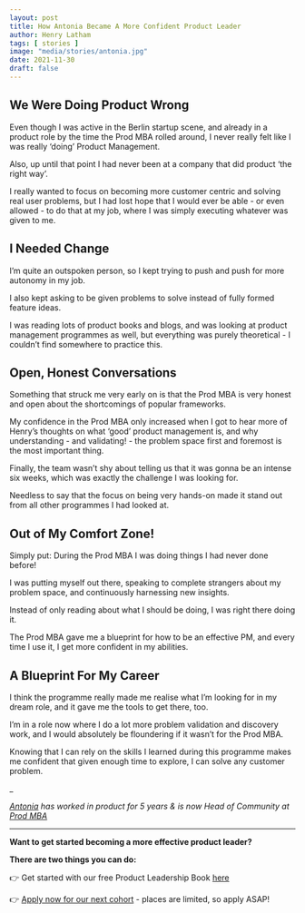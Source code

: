 ```yaml
---
layout: post
title: How Antonia Became A More Confident Product Leader
author: Henry Latham
tags: [ stories ]
image: "media/stories/antonia.jpg"
date: 2021-11-30
draft: false
---
```


## We Were Doing Product Wrong

Even though I was active in the Berlin startup scene, and already in a product role by the time the Prod MBA rolled around, I never really felt like I was really ‘doing’ Product Management.


Also, up until that point I had never been at a company that did product ‘the right way’.


I really wanted to focus on becoming more customer centric and solving real user problems, but I had lost hope that I would ever be able - or even allowed - to do that at my job, where I was simply executing whatever was given to me.


## I Needed Change

I’m quite an outspoken person, so I kept trying to push and push for more autonomy in my job.


I also kept asking to be given problems to solve instead of fully formed feature ideas.


I was reading lots of product books and blogs, and was looking at product management programmes as well, but everything was purely theoretical - I couldn’t find somewhere to practice this.


## Open, Honest Conversations

Something that struck me very early on is that the Prod MBA is very honest and open about the shortcomings of popular frameworks.


My confidence in the Prod MBA only increased when I got to hear more of Henry’s thoughts on what ‘good’ product management is, and why understanding - and validating! - the problem space first and foremost is the most important thing.


Finally, the team wasn’t shy about telling us that it was gonna be an intense six weeks, which was exactly the challenge I was looking for.


Needless to say that the focus on being very hands-on made it stand out from all other programmes I had looked at.


## Out of My Comfort Zone!

Simply put: During the Prod MBA I was doing things I had never done before!


I was putting myself out there, speaking to complete strangers about my problem space, and continuously harnessing new insights.


Instead of only reading about what I should be doing, I was right there doing it.


The Prod MBA gave me a blueprint for how to be an effective PM, and every time I use it, I get more confident in my abilities.


## A Blueprint For My Career

I think the programme really made me realise what I’m looking for in my dream role, and it gave me the tools to get there, too.


I’m in a role now where I do a lot more problem validation and discovery work, and I would absolutely be floundering if it wasn’t for the Prod MBA.


Knowing that I can rely on the skills I learned during this programme makes me confident that given enough time to explore, I can solve any customer problem.



_


*[Antonia](https://www.linkedin.com/in/landiantonia/) has worked in product for 5 years & is now Head of Community at [Prod MBA](https://prod.mba/bootcamp-prod-mba/)*



---


**Want to get started becoming a more effective product leader?**

**There are two things you can do:**

👉 Get started with our free Product Leadership Book [here](https://www.prod.mba/free-product-leadership-book)

👉 [Apply now for our next cohort](https://www.prod.mba/bootcamp-prod-mba) - places are limited, so apply ASAP!
